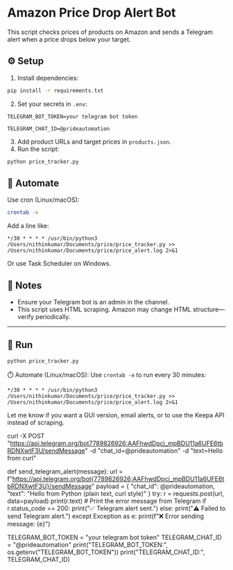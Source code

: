 # Amazon Price Drop Alert Bot

This script checks prices of products on Amazon and sends a Telegram alert when a price drops below your target.

## ⚙️ Setup

1. Install dependencies:
```bash
pip install -r requirements.txt
```
2. Set your secrets in `.env`:
```
TELEGRAM_BOT_TOKEN=your telegram bot token

TELEGRAM_CHAT_ID=@prideautomation
```
3. Add product URLs and target prices in `products.json`.
4. Run the script:
```bash
python price_tracker.py
```

## 🔁 Automate

Use cron (Linux/macOS):

```bash
crontab -e
```
Add a line like:

```
*/30 * * * * /usr/bin/python3 /Users/nithinkumar/Documents/price/price_tracker.py >> /Users/nithinkumar/Documents/price/price_alert.log 2>&1
```
Or use Task Scheduler on Windows.

## 🔐 Notes

- Ensure your Telegram bot is an admin in the channel.
- This script uses HTML scraping. Amazon may change HTML structure—verify periodically.

---

## 🎯 Run

```bash
python price_tracker.py
```

⏱️ Automate (Linux/macOS):
Use `crontab -e` to run every 30 minutes:

```
*/30 * * * * /usr/bin/python3 /Users/nithinkumar/Documents/price/price_tracker.py >> /Users/nithinkumar/Documents/price/price_alert.log 2>&1
```

Let me know if you want a GUI version, email alerts, or to use the Keepa API instead of scraping. 

curl -X POST "https://api.telegram.org/bot7789826926:AAFhwdDpcj_mpBDU11a6UFE6tbRDNXwtF3U/sendMessage" -d "chat_id=@prideautomation" -d "text=Hello from curl"

def send_telegram_alert(message):
    url = f"https://api.telegram.org/bot{7789826926:AAFhwdDpcj_mpBDU11a6UFE6tbRDNXwtF3U}/sendMessage"
    payload = {
        "chat_id": @prideautomation,
        "text": "Hello from Python (plain text, curl style)"
    }
    try:
        r = requests.post(url, data=payload)
        print(r.text)  # Print the error message from Telegram
        if r.status_code == 200:
            print("✅ Telegram alert sent.")
        else:
            print("⚠️ Failed to send Telegram alert.")
    except Exception as e:
        print(f"❌ Error sending message: {e}")


TELEGRAM_BOT_TOKEN = "your telegram bot token"
TELEGRAM_CHAT_ID = "@prideautomation" 
print("TELEGRAM_BOT_TOKEN:", os.getenv("TELEGRAM_BOT_TOKEN"))
print("TELEGRAM_CHAT_ID:", TELEGRAM_CHAT_ID)

